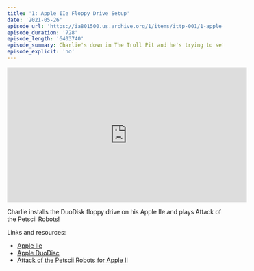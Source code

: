 ```yaml
---
title: '1: Apple IIe Floppy Drive Setup'
date: '2021-05-26'
episode_url: 'https://ia801500.us.archive.org/1/items/ittp-001/1-apple-iie-floppy-drive-setup.mp3'
episode_duration: '728'
episode_length: '6403740'
episode_summary: Charlie's down in The Troll Pit and he's trying to setup an Apple DuoDisk floppy drive so that he can play the branch new game Attack of the Petscii Robots.
episode_explicit: 'no'
---
```


<iframe width="560" height="315" src="https://www.youtube.com/embed/hAYF4oPsAw8" title="YouTube video player" frameborder="0" allow="accelerometer; autoplay; clipboard-write; encrypted-media; gyroscope; picture-in-picture" allowfullscreen></iframe>

Charlie installs the DuoDisk floppy drive on his Apple IIe and plays Attack of the Petscii Robots!

Links and resources:

* [Apple IIe](https://en.wikipedia.org/wiki/Apple_IIe)
* [Apple DuoDisc](https://en.wikipedia.org/wiki/Disk_II#DuoDisk)
* [Attack of the Petscii Robots for Apple II](https://www.the8bitguy.com/26654/petscii-robots-for-apple-ii-now-available/)